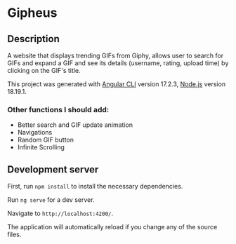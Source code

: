 # Gipheus

## Description

A website that displays trending GIFs from Giphy, allows user to search for GIFs and expand a GIF and see its details (username, rating, upload time) by clicking on the GIF's title.

This project was generated with [Angular CLI](https://github.com/angular/angular-cli) version 17.2.3, [Node.js](https://nodejs.org/en) version 18.19.1.

### Other functions I should add:

- Better search and GIF update animation
- Navigations
- Random GIF button
- Infinite Scrolling

## Development server

First, run `npm install` to install the necessary dependencies.

Run `ng serve` for a dev server. 

Navigate to `http://localhost:4200/`.

The application will automatically reload if you change any of the source files.
